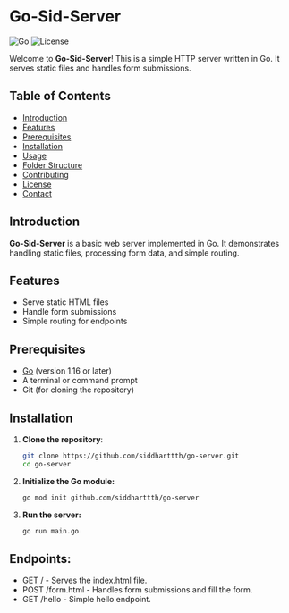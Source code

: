 # Go-Sid-Server

![Go](https://img.shields.io/badge/Go-1.16-blue.svg)
![License](https://img.shields.io/badge/License-MIT-green.svg)

Welcome to **Go-Sid-Server**! This is a simple HTTP server written in Go. It serves static files and handles form submissions.

## Table of Contents

- [Introduction](#introduction)
- [Features](#features)
- [Prerequisites](#prerequisites)
- [Installation](#installation)
- [Usage](#usage)
- [Folder Structure](#folder-structure)
- [Contributing](#contributing)
- [License](#license)
- [Contact](#contact)

## Introduction

**Go-Sid-Server** is a basic web server implemented in Go. It demonstrates handling static files, processing form data, and simple routing.

## Features

- Serve static HTML files
- Handle form submissions
- Simple routing for endpoints

## Prerequisites

- [Go](https://golang.org/doc/install) (version 1.16 or later)
- A terminal or command prompt
- Git (for cloning the repository)

## Installation

1. **Clone the repository**:
   ```sh
   git clone https://github.com/siddharttth/go-server.git
   cd go-server
2. **Initialize the Go module:**
   ```sh
   go mod init github.com/siddharttth/go-server
3. **Run the server:**
   ```sh
   go run main.go

##  Endpoints:

- GET / - Serves the index.html file.
- POST /form.html - Handles form submissions and fill the form.
- GET /hello - Simple hello endpoint.

